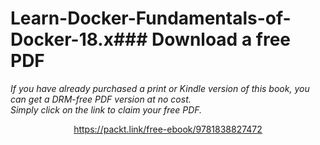 # Learn-Docker-Fundamentals-of-Docker-18.x### Download a free PDF

 <i>If you have already purchased a print or Kindle version of this book, you can get a DRM-free PDF version at no cost.<br>Simply click on the link to claim your free PDF.</i>
<p align="center"> <a href="https://packt.link/free-ebook/9781838827472">https://packt.link/free-ebook/9781838827472 </a> </p>